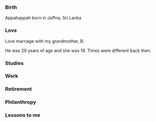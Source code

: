 ### Birth

Appahappah born in Jaffna, Sri Lanka

### Love

Love marriage with my grandmother, B.

He was 29 years of age and she was 19. Times were different back then.

### Studies

### Work

### Retirement

### Philanthropy

### Lessons to me
